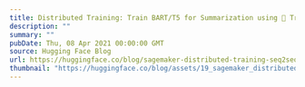 ```yaml
---
title: Distributed Training: Train BART/T5 for Summarization using 🤗 Transformers and Amazon SageMaker
description: ""
summary: ""
pubDate: Thu, 08 Apr 2021 00:00:00 GMT
source: Hugging Face Blog
url: https://huggingface.co/blog/sagemaker-distributed-training-seq2seq
thumbnail: "https://huggingface.co/blog/assets/19_sagemaker_distributed_training_seq2seq/thumbnail.png"
---
```


